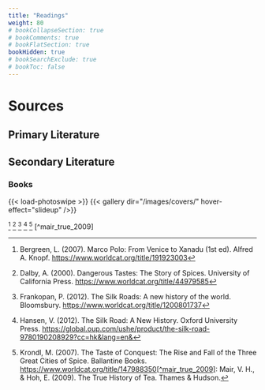 ```yaml
---
title: "Readings"
weight: 80
# bookCollapseSection: true
# bookComments: true
# bookFlatSection: true
bookHidden: true
# bookSearchExclude: true
# bookToc: false
---
```


<!-- Use CNTRL + ALT + Z to cite from Zotero (Zotero has to run) -->

# Sources

## Primary Literature

## Secondary Literature

### Books

{{< load-photoswipe >}}
{{< gallery dir="/images/covers/" hover-effect="slideup" />}}

[^bergreen_marco_2007]
[^dalby_dangerous_2000]
[^frankopan_silk_2012]
[^hansen_silk_2012]
[^krondl_taste_2007]
[^mair_true_2009]


<!-- ### Articles -->

[^bergreen_marco_2007]: Bergreen, L. (2007). Marco Polo: From Venice to Xanadu (1st ed). Alfred A. Knopf. https://www.worldcat.org/title/191923003
[^dalby_dangerous_2000]: Dalby, A. (2000). Dangerous Tastes: The Story of Spices. University of California Press. https://www.worldcat.org/title/44979585
[^frankopan_silk_2012]: Frankopan, P. (2012). The Silk Roads: A new history of the world. Bloomsbury. https://www.worldcat.org/title/1200801737
[^hansen_silk_2012]: Hansen, V. (2012). The Silk Road: A New History. Oxford University Press. https://global.oup.com/ushe/product/the-silk-road-9780190208929?cc=hk&lang=en&
[^krondl_taste_2007]: Krondl, M. (2007). The Taste of Conquest: The Rise and Fall of the Three Great Cities of Spice. Ballantine Books. https://www.worldcat.org/title/147988350[^mair_true_2009]: Mair, V. H., & Hoh, E. (2009). The True History of Tea. Thames & Hudson.
